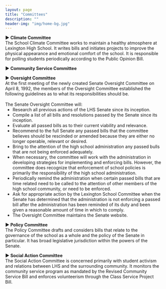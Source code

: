 ```yaml
---
layout: page
title: "Committees"
description: ""
header-img: "img/home-bg.jpg"
---
```


<b>► Climate Committee</b>
<br/><span class="small">The School Climate Committee works to maintain a healthy atmosphere at Lexington High School. It writes bills and initiates projects to improve the physical appearance and emotional comfort of the school. It is responsible for polling students periodically according to the Public Opinion Bill.</span>

<b>► Community Service Committee</b>

<b>► Oversight Committee</b>
<br/><span class="small">At the first meeting of the newly created Senate Oversight Committee on April 8, 1992, the members of the Oversight Committee established the following guidelines as to what its responsibilities should be.
<br/><br/>The Senate Oversight Committee will:</span>
<ul class="small" style="margin-top:-1em">
	<li>Research all previous actions of the LHS Senate since its inception.</li>
	<li>Compile a list of all bills and resolutions passed by the Senate since its inception.</li>
	<li>Evaluate all passed bills as to their current viability and relevance.</li>
	<li>Recommend to the full Senate any passed bills that the committee believes should be rescinded or amended because they are either no longer operable, relevant or desired.</li>
	<li>Bring to the attention of the high school administration any passed bulls that are not being enforced adequately.</li>
	<li>When necessary, the committee will work with the administration in developing strategies for implementing and enforcing bills. However, the committee does recognize that enforcement of school policies is primarily the responsibility of the high school administration.</li>
	<li>Periodically remind the administration when certain passed bills that are time related need to be called to the attention of other members of the high school community, or need to be enforced.</li>
	<li>Ask for appropriate action by the Lexington School Committee when the Senate has determined that the administration is not enforcing a passed bill after the administration has been reminded of its duty and been given a reasonable amount of time in which to comply.</li>
	<li>The Oversight Committee maintains the Senate website.</li>
</ul>

<b>► Policy Committee</b>
<br/><span class="small">The Policy Committee drafts and considers bills that relate to the governance of the school as a whole and the policy of the Senate in particular. It has broad legislative jurisdiction within the powers of the Senate.</span>

<b>► Social Action Committee</b>
<br/><span class="small">The Social Action Committee is concerned primarily with student activism and relations between LHS and the surrounding community. It monitors the community service program as mandated by the Revised Community Service Bill and enforces volunteerism through the Class Service Project Bill.</span>